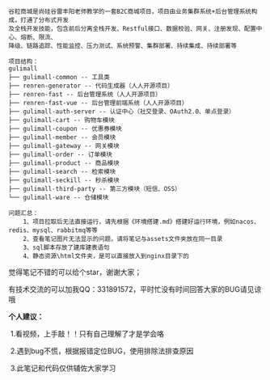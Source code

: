 ```
谷粒商城是尚硅谷雷丰阳老师教学的一套B2C商城项目，项目由业务集群系统+后台管理系统构成，打通了分布式开发
及全栈开发技能，包含前后分离全栈开发、Restful接口、数据校验、网关、注册发现、配置中心、熔断、限流、
降级、链路追踪、性能监控、压力测试、系统预警、集群部署、持续集成、持续部署等

项目结构：
gulimall
├── gulimall-common -- 工具类
├── renren-generator -- 代码生成器（人人开源项目）
├── renren-fast -- 后台管理系统（人人开源项目）
├── renren-fast-vue -- 后台管理前端系统（人人开源项目）
├── gulimall-auth-server -- 认证中心（社交登录、OAuth2.0、单点登录）
├── gulimall-cart -- 购物车模块
├── gulimall-coupon -- 优惠券模块
├── gulimall-member -- 会员模块
├── gulimall-gateway -- 网关模块
├── gulimall-order -- 订单模块
├── gulimall-product -- 商品模块
├── gulimall-search -- 检索模块
├── gulimall-seckill -- 秒杀模块
├── gulimall-third-party -- 第三方模块（短信、OSS）
└── gulimall-ware -- 仓储模块

问题汇总：
    1、项目拉取后无法直接运行，请先根据《环境搭建.md》搭建好运行环境，例如nacos、redis、mysql、rabbitmq等等
    2、查看笔记图片无法显示的问题，请将笔记与assets文件夹放在同一目录
    3、sql脚本存放了建库建表语句
    4、静态资源\html文件夹，是可以直接放入到nginx目录下的
```

觉得笔记不错的可以给个star，谢谢大家；

有技术交流的可以加我QQ：331891572，平时忙没有时间回答大家的BUG请见谅哦



**个人建议：**

​	1.看视频，上手敲！！只有自己理解了才是学会咯

​	2.遇到bug不慌，根据报错定位BUG，使用排除法排查原因

​	3.此笔记和代码仅供辅佐大家学习

